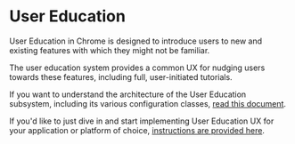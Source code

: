 # User Education

User Education in Chrome is designed to introduce users to new and
existing features with which they might not be familiar.

The user education system provides a common UX for nudging users towards
these features, including full, user-initiated tutorials.

If you want to understand the architecture of the User Education
subsystem, including its various configuration classes, [read this
document](/components/user_education/architecture.md).

If you'd like to just dive in and start implementing User Education UX
for your application or platform of choice, [instructions are provided
  here](/components/user_education/getting-started.md).

